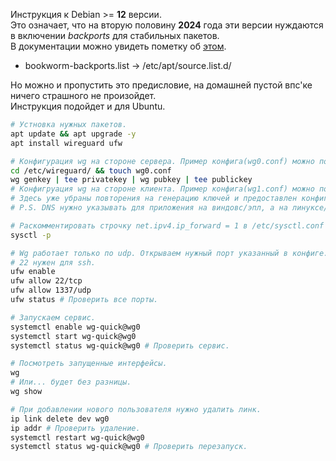 Инструкция к Debian >= **12** версии. \
Это означает, что на вторую половину **2024** года эти версии нуждаются в включении *backports* для стабильных пакетов. \
В документации можно увидеть пометку об [этом](https://www.wireguard.com/install/).
* bookworm-backports.list -> /etc/apt/source.list.d/

Но можно и пропустить это предисловие, на домашней пустой впс'ке ничего страшного не произойдет. \
Инструкция подойдет и для Ubuntu.

```bash
# Устновка нужных пакетов.
apt update && apt upgrade -y
apt install wireguard ufw

# Конфигурация wg на стороне сервера. Пример конфига(wg0.conf) можно посмотреть в текущей папке.
cd /etc/wireguard/ && touch wg0.conf
wg genkey | tee privatekey | wg pubkey | tee publickey
# Конфигруация wg на стороне клиента. Пример конфига(wg1.conf) можно посмотреть в текущей папке.
# Здесь уже убраны повторения на генерацию ключей и предоставлен конфиг и как он должен выглядеть.
# P.S. DNS нужно указывать для приложения на виндовс/эпл, а на линуксе/андроиде нет.

# Раскомментировать строчку net.ipv4.ip_forward = 1 в /etc/sysctl.conf и проверить.
sysctl -p

# Wg работает только по udp. Открываем нужный порт указанный в конфиге.
# 22 нужен для ssh.
ufw enable
ufw allow 22/tcp
ufw allow 1337/udp
ufw status # Проверить все порты.

# Запускаем сервис.
systemctl enable wg-quick@wg0
systemctl start wg-quick@wg0
systemctl status wg-quick@wg0 # Проверить сервис.

# Посмотреть запущенные интерфейсы.
wg
# Или... будет без разницы.
wg show

# При добавлении нового пользователя нужно удалить линк.
ip link delete dev wg0
ip addr # Проверить удаление.
systemctl restart wg-quick@wg0
systemctl status wg-quick@wg0 # Проверить перезапуск.
```
